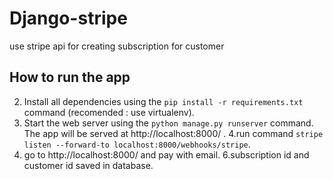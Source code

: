 # Django-stripe
use stripe api for creating subscription for customer

##  How to run the app
2. Install all dependencies using the `pip install -r requirements.txt` command (recomended : use virtualenv).
3. Start the web server using the `python manage.py runserver` command. The app will be served at http://localhost:8000/ .
4.run command `stripe listen --forward-to localhost:8000/webhooks/stripe`.
5. go to http://localhost:8000/ and pay with email.
6.subscription id and customer id saved in database.
